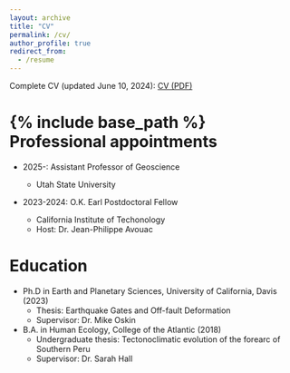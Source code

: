 ```yaml
---
layout: archive
title: "CV"
permalink: /cv/
author_profile: true
redirect_from:
  - /resume
---
```


Complete CV (updated June 10, 2024): [CV (PDF)](https://github.com/user-attachments/files/15782747/CV_RodriguezPadilla.pdf)

{% include base_path %}
Professional appointments 
======
* 2025-: Assistant Professor of Geoscience
  * Utah State University

* 2023-2024: O.K. Earl Postdoctoral Fellow
  * California Institute of Techonology
  * Host: Dr. Jean-Philippe Avouac
  
Education
======
* Ph.D in Earth and Planetary Sciences, University of California, Davis (2023)
  * Thesis: Earthquake Gates and Off-fault Deformation
  * Supervisor: Dr. Mike Oskin
* B.A. in Human Ecology, College of the Atlantic (2018)
  * Undergraduate thesis: Tectonoclimatic evolution of the forearc of Southern Peru
  * Supervisor: Dr. Sarah Hall



